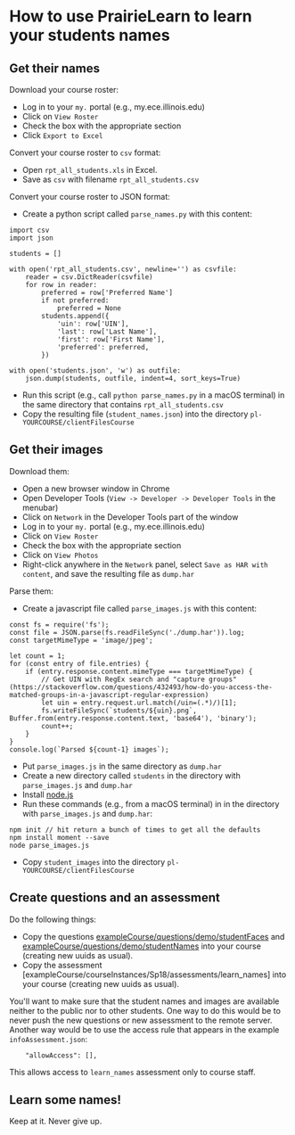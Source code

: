 
# How to use PrairieLearn to learn your students names

## Get their names

Download your course roster:
* Log in to your `my.` portal (e.g., my.ece.illinois.edu)
* Click on `View Roster`
* Check the box with the appropriate section
* Click `Export to Excel`

Convert your course roster to `csv` format:
* Open `rpt_all_students.xls` in Excel.
* Save as `csv` with filename `rpt_all_students.csv`

Convert your course roster to JSON format:
* Create a python script called `parse_names.py` with this content:
```
import csv
import json

students = []

with open('rpt_all_students.csv', newline='') as csvfile:
    reader = csv.DictReader(csvfile)
    for row in reader:
        preferred = row['Preferred Name']
        if not preferred:
            preferred = None
        students.append({
            'uin': row['UIN'],
            'last': row['Last Name'],
            'first': row['First Name'],
            'preferred': preferred,
        })

with open('students.json', 'w') as outfile:
    json.dump(students, outfile, indent=4, sort_keys=True)
```
* Run this script (e.g., call `python parse_names.py` in a macOS terminal) in the same directory that contains `rpt_all_students.csv`
* Copy the resulting file (`student_names.json`) into the directory `pl-YOURCOURSE/clientFilesCourse`

## Get their images

Download them:
* Open a new browser window in Chrome
* Open Developer Tools (`View -> Developer -> Developer Tools` in the menubar)
* Click on `Network` in the Developer Tools part of the window
* Log in to your `my.` portal (e.g., my.ece.illinois.edu)
* Click on `View Roster`
* Check the box with the appropriate section
* Click on `View Photos`
* Right-click anywhere in the `Network` panel, select `Save as HAR with content`, and save the resulting file as `dump.har`

Parse them:
* Create a javascript file called `parse_images.js` with this content:
```
const fs = require('fs');
const file = JSON.parse(fs.readFileSync('./dump.har')).log;
const targetMimeType = 'image/jpeg';

let count = 1;
for (const entry of file.entries) {
    if (entry.response.content.mimeType === targetMimeType) {
        // Get UIN with RegEx search and "capture groups" (https://stackoverflow.com/questions/432493/how-do-you-access-the-matched-groups-in-a-javascript-regular-expression)
        let uin = entry.request.url.match(/uin=(.*)/)[1];
        fs.writeFileSync(`students/${uin}.png`, Buffer.from(entry.response.content.text, 'base64'), 'binary');
        count++;
    }
}
console.log(`Parsed ${count-1} images`);
```
* Put `parse_images.js` in the same directory as `dump.har`
* Create a new directory called `students` in the directory with `parse_images.js` and `dump.har`
* Install [node.js](https://nodejs.org/en/)
* Run these commands (e.g., from a macOS terminal) in in the directory with `parse_images.js` and `dump.har`:
```
npm init // hit return a bunch of times to get all the defaults
npm install moment --save
node parse_images.js
```
* Copy `student_images` into the directory `pl-YOURCOURSE/clientFilesCourse`

## Create questions and an assessment

Do the following things:
* Copy the questions [exampleCourse/questions/demo/studentFaces] and [exampleCourse/questions/demo/studentNames] into your course (creating new uuids as usual).
* Copy the assessment [exampleCourse/courseInstances/Sp18/assessments/learn_names] into your course (creating new uuids as usual).

You'll want to make sure that the student names and images are available neither to the public nor to other students. One way to do this would be to never push the new questions or new assessment to the remote server. Another way would be to use the access rule that appears in the example `infoAssessment.json`:
```
    "allowAccess": [],
```
This allows access to `learn_names` assessment only to course staff.

## Learn some names!

Keep at it. Never give up.

[exampleCourse/questions/demo/studentNames]: https://github.com/PrairieLearn/PrairieLearn/tree/master/exampleCourse/questions/demo/studentNames
[exampleCourse/questions/demo/studentFaces]: https://github.com/PrairieLearn/PrairieLearn/tree/master/exampleCourse/questions/demo/studentFaces
[exampleCourse/courseInstances/Sp15/assessments/hw07-learnStudentNames]: https://github.com/PrairieLearn/PrairieLearn/tree/master/exampleCourse/courseInstances/Sp15/assessments/hw07-learnStudentNames
